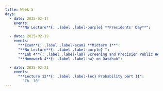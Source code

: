 ```yaml
---
title: Week 5
days:
  - date: 2025-02-17
    events:
      "**No Lecture**{: .label .label-purple} **Presidents' Day**":

  - date: 2025-02-19
    events:
      "**Exam**{: .label .label-exam} **Midterm 1**":
      "**No Lecture**{: .label .label-purple} ":
      "**Lab 4**{: .label .label-lab} Screening and Precision Public Health (Due Feb 22nd)":
      "**Homework 4**{: .label .label-hw} on Datahub":

  - date: 2025-02-21
    events:
      "**Lecture 12**{: .label .label-lec} Probability part II":
        "Ch. 10"
---
```

